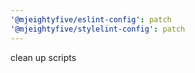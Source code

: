 ```yaml
---
'@mjeightyfive/eslint-config': patch
'@mjeightyfive/stylelint-config': patch
---
```


clean up scripts
